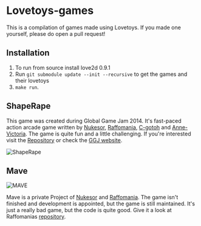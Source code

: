 # Lovetoys-games

This is a compilation of games made using Lovetoys. If you made one yourself, please do open a pull request!

## Installation

1. To run from source install love2d 0.9.1
2. Run `git submodule update --init --recursive` to get the games and their lovetoys 
3. `make run`.  

## ShapeRape

This game was created during Global Game Jam 2014. It's fast-paced action arcade game written by [Nukesor](https://github.com/Nukesor), [Raffomania](https://github.com/raffomania), [C-gotoh](https://github.com/C-gotoh) and [Anne-Victoria](https://github.com/Anne-Victoria). The game is quite fun and a little challenging. If you're interested visit the [Repository](https://github.com/Nukesor/shapeRape) or check the [GGJ website](http://globalgamejam.org/2014/games/shaperape).

![ShapeRape](http://globalgamejam.org/sites/default/files/styles/game_content__wide/public/games/screenshots/gameplay_big_2.png?itok=FOozb7pU)

## Mave

![MAVE](https://raw.github.com/raffomania/MAVE/master/data/gfx/menu/logo.png)

Mave is a private Project of [Nukesor](https://github.com/Nukesor) and [Raffomania](https://github.com/raffomania). The game isn't finished and development is appointed, but the game is still maintained. It's just a really bad game, but the code is quite good. Give it a look at Raffomanias [repository](https://github.com/raffomania/mave).


